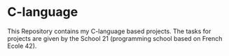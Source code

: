 # C-language
This Repository contains my C-language based projects. The tasks for projects are given by the School 21 (programming school based on French Ecole 42). 
